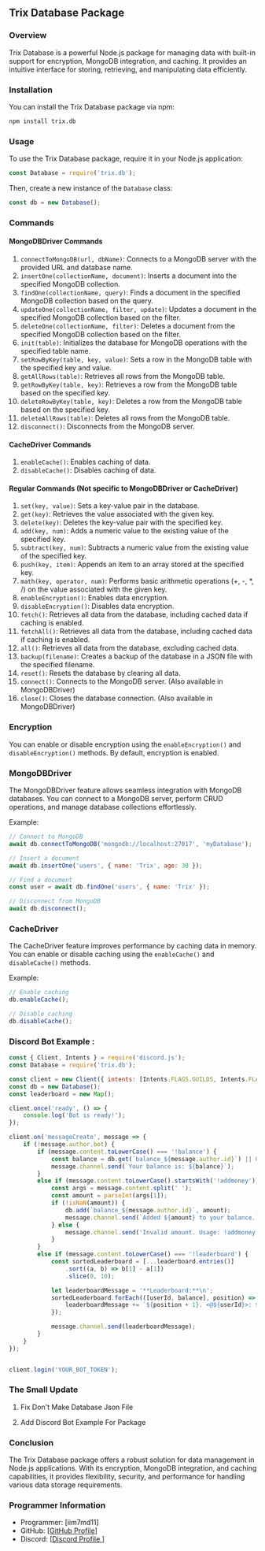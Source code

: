 ## Trix Database Package

### Overview
Trix Database is a powerful Node.js package for managing data with built-in support for encryption, MongoDB integration, and caching. It provides an intuitive interface for storing, retrieving, and manipulating data efficiently.

### Installation
You can install the Trix Database package via npm:

```bash
npm install trix.db
```

### Usage
To use the Trix Database package, require it in your Node.js application:

```javascript
const Database = require('trix.db');
```

Then, create a new instance of the `Database` class:

```javascript
const db = new Database();
```

### Commands

#### MongoDBDriver Commands

1. `connectToMongoDB(url, dbName)`: Connects to a MongoDB server with the provided URL and database name. <br>
2. `insertOne(collectionName, document)`: Inserts a document into the specified MongoDB collection. <br>
3. `findOne(collectionName, query)`: Finds a document in the specified MongoDB collection based on the query. <br>
4. `updateOne(collectionName, filter, update)`: Updates a document in the specified MongoDB collection based on the filter. <br>
5. `deleteOne(collectionName, filter)`: Deletes a document from the specified MongoDB collection based on the filter. <br>
6. `init(table)`: Initializes the database for MongoDB operations with the specified table name. <br>
7. `setRowByKey(table, key, value)`: Sets a row in the MongoDB table with the specified key and value. <br>
8. `getAllRows(table)`: Retrieves all rows from the MongoDB table. <br>
9. `getRowByKey(table, key)`: Retrieves a row from the MongoDB table based on the specified key. <br>
10. `deleteRowByKey(table, key)`: Deletes a row from the MongoDB table based on the specified key. <br>
11. `deleteAllRows(table)`: Deletes all rows from the MongoDB table. <br>
12. `disconnect()`: Disconnects from the MongoDB server. <br>

#### CacheDriver Commands

1. `enableCache()`: Enables caching of data. <br>
2. `disableCache()`: Disables caching of data.

#### Regular Commands (Not specific to MongoDBDriver or CacheDriver)

1. `set(key, value)`: Sets a key-value pair in the database. <br>
2. `get(key)`: Retrieves the value associated with the given key. <br>
3. `delete(key)`: Deletes the key-value pair with the specified key. <br>
4. `add(key, num)`: Adds a numeric value to the existing value of the specified key. <br>
5. `subtract(key, num)`: Subtracts a numeric value from the existing value of the specified key. <br>
6. `push(key, item)`: Appends an item to an array stored at the specified key. <br>
7. `math(key, operator, num)`: Performs basic arithmetic operations (+, -, *, /) on the value associated with the given key. <br>
8. `enableEncryption()`: Enables data encryption. <br>
9. `disableEncryption()`: Disables data encryption. <br>
10. `fetch()`: Retrieves all data from the database, including cached data if caching is enabled. <br>
11. `fetchAll()`: Retrieves all data from the database, including cached data if caching is enabled. <br>
12. `all()`: Retrieves all data from the database, excluding cached data. <br>
13. `backup(filename)`: Creates a backup of the database in a JSON file with the specified filename. <br>
14. `reset()`: Resets the database by clearing all data. <br>
15. `connect()`: Connects to the MongoDB server. (Also available in MongoDBDriver) <br>
16. `close()`: Closes the database connection. (Also available in MongoDBDriver) 

### Encryption
You can enable or disable encryption using the `enableEncryption()` and `disableEncryption()` methods. By default, encryption is enabled.

### MongoDBDriver
The MongoDBDriver feature allows seamless integration with MongoDB databases. You can connect to a MongoDB server, perform CRUD operations, and manage database collections effortlessly.

Example:

```javascript
// Connect to MongoDB
await db.connectToMongoDB('mongodb://localhost:27017', 'myDatabase');

// Insert a document
await db.insertOne('users', { name: 'Trix', age: 30 });

// Find a document
const user = await db.findOne('users', { name: 'Trix' });

// Disconnect from MongoDB
await db.disconnect();
```

### CacheDriver
The CacheDriver feature improves performance by caching data in memory. You can enable or disable caching using the `enableCache()` and `disableCache()` methods.

Example:

```javascript
// Enable caching
db.enableCache();

// Disable caching
db.disableCache();
```

### Discord Bot Example :

```javascript
const { Client, Intents } = require('discord.js');
const Database = require('trix.db');

const client = new Client({ intents: [Intents.FLAGS.GUILDS, Intents.FLAGS.GUILD_MESSAGES] });
const db = new Database();
const leaderboard = new Map();

client.once('ready', () => {
    console.log('Bot is ready!');
});

client.on('messageCreate', message => {
    if (!message.author.bot) {
        if (message.content.toLowerCase() === '!balance') {
            const balance = db.get(`balance_${message.author.id}`) || 0;
            message.channel.send(`Your balance is: ${balance}`);
        }
        else if (message.content.toLowerCase().startsWith('!addmoney')) {
            const args = message.content.split(' ');
            const amount = parseInt(args[1]);
            if (!isNaN(amount)) {
                db.add(`balance_${message.author.id}`, amount);
                message.channel.send(`Added ${amount} to your balance.`);
            } else {
                message.channel.send('Invalid amount. Usage: !addmoney [amount]');
            }
        }
        else if (message.content.toLowerCase() === '!leaderboard') {
            const sortedLeaderboard = [...leaderboard.entries()]
                .sort((a, b) => b[1] - a[1])
                .slice(0, 10);

            let leaderboardMessage = '**Leaderboard:**\n';
            sortedLeaderboard.forEach(([userId, balance], position) => {
                leaderboardMessage += `${position + 1}. <@${userId}>: ${balance}\n`;
            });

            message.channel.send(leaderboardMessage);
        }
    }
});


client.login('YOUR_BOT_TOKEN');
```

### The Small Update

1. Fix Don't Make Database Json File

2. Add Discord Bot Example For Package 


### Conclusion
The Trix Database package offers a robust solution for data management in Node.js applications. With its encryption, MongoDB integration, and caching capabilities, it provides flexibility, security, and performance for handling various data storage requirements.

### Programmer Information
- Programmer: [iim7md11]
- GitHub: [[GitHub Profile](https://github.com/iim7md11)]
- Discord: [[Discord Profile ](https://discord.com/users/1091118468155314306)]
